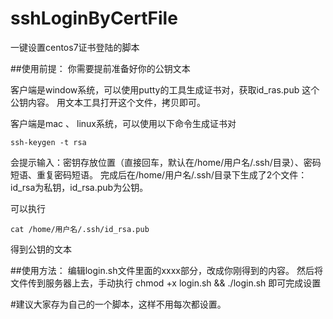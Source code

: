 # sshLoginByCertFile
一键设置centos7证书登陆的脚本

##使用前提： 你需要提前准备好你的公钥文本

客户端是window系统，可以使用putty的工具生成证书对，获取id_ras.pub 这个公钥内容。 用文本工具打开这个文件，拷贝即可。


客户端是mac 、 linux系统，可以使用以下命令生成证书对

```
ssh-keygen -t rsa
```

会提示输入：密钥存放位置（直接回车，默认在/home/用户名/.ssh/目录）、密码短语、重复密码短语。
完成后在/home/用户名/.ssh/目录下生成了2个文件：id_rsa为私钥，id_rsa.pub为公钥。

可以执行
```
cat /home/用户名/.ssh/id_rsa.pub 
```
得到公钥的文本


##使用方法：
编辑login.sh文件里面的xxxx部分，改成你刚得到的内容。 
然后将文件传到服务器上去，手动执行 chmod +x login.sh && ./login.sh  即可完成设置


#建议大家存为自己的一个脚本，这样不用每次都设置。
